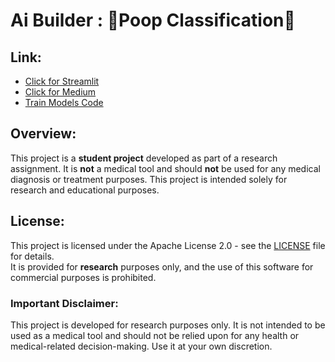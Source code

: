 # Ai Builder : 💩Poop Classification💩

## Link:
- [Click for Streamlit](https://chokunclassification.streamlit.app/)
- [Click for Medium](https://medium.com/@aeeseedee7788/poop-classification-a92033bfe255)
- [Train Models Code](https://github.com/chokun7788/PoopforAIB/blob/main/Chokun7788.ipynb)

## Overview:
This project is a **student project** developed as part of a research assignment. It is **not** a medical tool and should **not** be used for any medical diagnosis or treatment purposes. This project is intended solely for research and educational purposes.

## License:
This project is licensed under the Apache License 2.0 - see the [LICENSE](LICENSE) file for details.  
It is provided for **research** purposes only, and the use of this software for commercial purposes is prohibited.

### Important Disclaimer:
This project is developed for research purposes only. It is not intended to be used as a medical tool and should not be relied upon for any health or medical-related decision-making. Use it at your own discretion.
